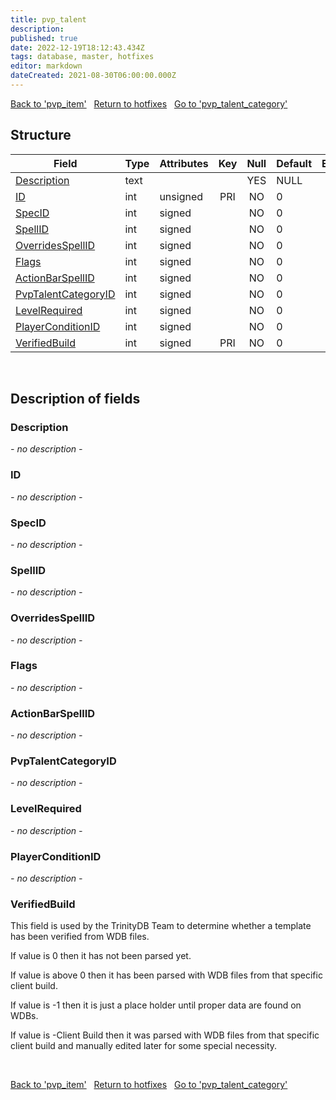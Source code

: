```yaml
---
title: pvp_talent
description: 
published: true
date: 2022-12-19T18:12:43.434Z
tags: database, master, hotfixes
editor: markdown
dateCreated: 2021-08-30T06:00:00.000Z
---
```


<a href="https://trinitycore.info/en/database/master/hotfixes/pvp_item" class="mt-5 v-btn v-btn--depressed v-btn--flat v-btn--outlined theme--light v-size--default darkblue--text text--lighten-3"><span class="v-btn__content"><i aria-hidden="true" class="v-icon notranslate v-icon--left mdi mdi-arrow-left theme--light"></i><span>Back to 'pvp_item'</span></span></a>&nbsp;&nbsp;&nbsp;<a href="https://trinitycore.info/en/database/master/hotfixes/home" class="mt-5 v-btn v-btn--depressed v-btn--flat v-btn--outlined theme--light v-size--default darkblue--text text--lighten-3"><span class="v-btn__content"><i aria-hidden="true" class="v-icon notranslate v-icon--left mdi mdi-home-outline theme--light"></i><span>Return to hotfixes</span></span></a>&nbsp;&nbsp;&nbsp;<a href="https://trinitycore.info/en/database/master/hotfixes/pvp_talent_category" class="mt-5 v-btn v-btn--depressed v-btn--flat v-btn--outlined theme--light v-size--default darkblue--text text--lighten-3"><span class="v-btn__content"><span>Go to 'pvp_talent_category'</span><i aria-hidden="true" class="v-icon notranslate v-icon--right mdi mdi-arrow-right theme--light"></i></span></a>

## Structure

| Field | Type | Attributes | Key | Null | Default | Extra | Comment |
| --- | --- | --- | :---: | :---: | --- | --- | --- |
| [Description](#description) | text |  |  | YES | NULL |  |  |
| [ID](#id) | int | unsigned | PRI | NO | 0 |  |  |
| [SpecID](#specid) | int | signed |  | NO | 0 |  |  |
| [SpellID](#spellid) | int | signed |  | NO | 0 |  |  |
| [OverridesSpellID](#overridesspellid) | int | signed |  | NO | 0 |  |  |
| [Flags](#flags) | int | signed |  | NO | 0 |  |  |
| [ActionBarSpellID](#actionbarspellid) | int | signed |  | NO | 0 |  |  |
| [PvpTalentCategoryID](#pvptalentcategoryid) | int | signed |  | NO | 0 |  |  |
| [LevelRequired](#levelrequired) | int | signed |  | NO | 0 |  |  |
| [PlayerConditionID](#playerconditionid) | int | signed |  | NO | 0 |  |  |
| [VerifiedBuild](#verifiedbuild) | int | signed | PRI | NO | 0 |  |  |
&nbsp;
## Description of fields

### Description
*- no description -*
&nbsp;

### ID
*- no description -*
&nbsp;

### SpecID
*- no description -*
&nbsp;

### SpellID
*- no description -*
&nbsp;

### OverridesSpellID
*- no description -*
&nbsp;

### Flags
*- no description -*
&nbsp;

### ActionBarSpellID
*- no description -*
&nbsp;

### PvpTalentCategoryID
*- no description -*
&nbsp;

### LevelRequired
*- no description -*
&nbsp;

### PlayerConditionID
*- no description -*
&nbsp;

### VerifiedBuild
This field is used by the TrinityDB Team to determine whether a template has been verified from WDB files.

If value is 0 then it has not been parsed yet.

If value is above 0 then it has been parsed with WDB files from that specific client build.

If value is -1 then it is just a place holder until proper data are found on WDBs.

If value is -Client Build then it was parsed with WDB files from that specific client build and manually edited later for some special necessity.

&nbsp;

<a href="https://trinitycore.info/en/database/master/hotfixes/pvp_item" class="mt-5 v-btn v-btn--depressed v-btn--flat v-btn--outlined theme--light v-size--default darkblue--text text--lighten-3"><span class="v-btn__content"><i aria-hidden="true" class="v-icon notranslate v-icon--left mdi mdi-arrow-left theme--light"></i><span>Back to 'pvp_item'</span></span></a>&nbsp;&nbsp;&nbsp;<a href="https://trinitycore.info/en/database/master/hotfixes/home" class="mt-5 v-btn v-btn--depressed v-btn--flat v-btn--outlined theme--light v-size--default darkblue--text text--lighten-3"><span class="v-btn__content"><i aria-hidden="true" class="v-icon notranslate v-icon--left mdi mdi-home-outline theme--light"></i><span>Return to hotfixes</span></span></a>&nbsp;&nbsp;&nbsp;<a href="https://trinitycore.info/en/database/master/hotfixes/pvp_talent_category" class="mt-5 v-btn v-btn--depressed v-btn--flat v-btn--outlined theme--light v-size--default darkblue--text text--lighten-3"><span class="v-btn__content"><span>Go to 'pvp_talent_category'</span><i aria-hidden="true" class="v-icon notranslate v-icon--right mdi mdi-arrow-right theme--light"></i></span></a>
